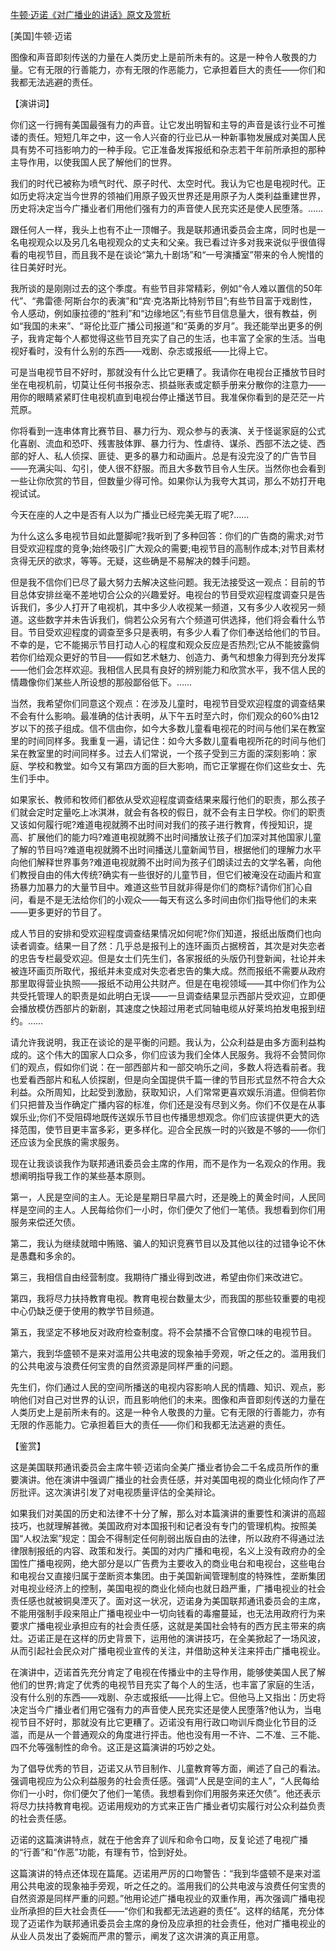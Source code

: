 [牛顿·迈诺《对广播业的讲话》原文及赏析](https://www.vrrw.net/wx/14632.html)

[美国]牛顿·迈诺

图像和声音即刻传送的力量在人类历史上是前所未有的。这是一种令人敬畏的力量。它有无限的行善能力，亦有无限的作恶能力，它承担着巨大的责任——你们和我都无法逃避的责任。

【演讲词】

你们这一行拥有美国最强有力的声音。让它发出明智和主导的声音是该行业不可推诿的责任。短短几年之中，这一令人兴奋的行业已从一种新事物发展成对美国人民具有势不可挡影响力的一种手段。它正准备发挥报纸和杂志若干年前所承担的那种主导作用，以使我国人民了解他们的世界。

我们的时代已被称为喷气时代、原子时代、太空时代。我认为它也是电视时代。正如历史将决定当今世界的领袖们用原子毁灭世界还是用原子为人类利益重建世界，历史将决定当今广播业者们用他们强有力的声音使人民充实还是使人民堕落。……

跟任何人一样，我头上也有不止一顶帽子。我是联邦通讯委员会主席，同时也是一名电视观众以及另几名电视观众的丈夫和父亲。我已看过许多对我来说似乎很值得看的电视节目，而且我不是在谈论“第九十剧场”和“一号演播室”带来的令人惋惜的往日美好时光。

我所谈的是刚刚过去的这个季度。有些节目非常精彩，例如“令人难以置信的50年代”、“弗雷德·阿斯台尔的表演”和“宾·克洛斯比特别节目”;有些节目富于戏剧性，令人感动，例如康拉德的“胜利”和“边缘地区”;有些节目信息量大，很有教益，例如“我国的未来”、“哥伦比亚广播公司报道”和“英勇的岁月”。我还能举出更多的例子，我肯定每个人都觉得这些节目充实了自己的生活，也丰富了全家的生活。当电视好看时，没有什么别的东西——戏剧、杂志或报纸——比得上它。

可是当电视节目不好时，那就没有什么比它更糟了。我请你在电视台正播放节目时坐在电视机前，切莫让任何书报杂志、损益账表或定额手册来分散你的注意力——用你的眼睛紧紧盯住电视机直到电视台停止播送节目。我准保你看到的是茫茫一片荒原。

你将看到一连串体育比赛节目、暴力行为、观众参与的表演、关于怪诞家庭的公式化喜剧、流血和恐吓、残害肢体罪、暴力行为、性虐待、谋杀、西部不法之徒、西部的好人、私人侦探、匪徒、更多的暴力和动画片。总是有没完没了的广告节目——充满尖叫、勾引，使人很不舒服。而且大多数节目令人生厌。当然你也会看到一些让你欣赏的节目，但数量少得可怜。如果你认为我夸大其词，那么不妨打开电视试试。

今天在座的人之中是否有人以为广播业已经完美无瑕了呢?……

为什么这么多电视节目如此蹩脚呢?我听到了多种回答：你们的广告商的需求;对节目受欢迎程度的竞争;始终吸引广大观众的需要;电视节目的高制作成本;对节目素材贪得无厌的欲求，等等。无疑，这些确是不易解决的棘手问题。

但是我不信你们已尽了最大努力去解决这些问题。我无法接受这一观点：目前的节目总体安排丝毫不差地切合公众的兴趣爱好。电视台的节目受欢迎程度调查只是告诉我们，多少人打开了电视机，其中多少人收视某一频道，又有多少人收视另一频道。这些数字并未告诉我们，倘若公众另有六个频道可供选择，他们将会看什么节目。节目受欢迎程度的调查至多只是表明，有多少人看了你们奉送给他们的节目。不幸的是，它不能揭示节目打动人心的程度和观众反应是否热烈;它从不能披露倘若你们给观众更好的节目——假如艺术魅力、创造力、勇气和想象力得到充分发挥——他们会怎样欢迎。我相信人民具有良好的辨别能力和欣赏水平，我不信人民的情趣像你们某些人所设想的那般鄙俗低下。……



当然，我希望你们同意这个观点：在涉及儿童时，电视节目受欢迎程度的调查结果不会有什么影响。最准确的估计表明，从下午五时至六时，你们观众的60%由12岁以下的孩子组成。信不信由你，如今大多数儿童看电视花的时间与他们呆在教室里的时间同样多。我重复一遍，请记住：如今大多数儿童看电视所花的时间与他们呆在教室里的时间同样多。过去人们常说，一个孩子受到三方面的深刻影响：家庭、学校和教堂。如今又有第四方面的巨大影响，而它正掌握在你们这些女士、先生们手中。

如果家长、教师和牧师们都依从受欢迎程度调查结果来履行他们的职责，那么孩子们就会定时定量吃上冰淇淋，就会有各校的假日，就不会有主日学校。你们的职责又该如何履行呢?难道电视就腾不出时间对我们的孩子进行教育，传授知识，提高、扩展他们的能力吗?难道电视就腾不出时间播放让孩子们加深对其他国家儿童了解的节目吗?难道电视就腾不出时间播送儿童新闻节目，根据他们的理解力水平向他们解释世界事务?难道电视就腾不出时间为孩子们朗读过去的文学名著，向他们教授自由的伟大传统?确实有一些很好的儿童节目，但它们被淹没在动画片和宣扬暴力加暴力的大量节目中。难道这些节目就非得是你们的商标?请你们扪心自问，看是不是无法给你们的小观众——每天有这么多时间由你们指导他们的未来——更多更好的节目了。

成人节目的安排和受欢迎程度调查结果情况如何呢?你们知道，报纸出版商们也向读者调查。结果一目了然：几乎总是报刊上的连环画页占据榜首，其次是对失恋者的忠告专栏最受欢迎。但是女士们先生们，各家报纸的头版仍刊登新闻，社论并未被连环画页所取代，报纸并未变成对失恋者忠告的集大成。然而报纸不需要从政府那里取得营业执照——报纸不动用公共财产。但是在电视领域——其中你们作为公共受托管理人的职责是如此明白无误——一旦调查结果显示西部片受欢迎，立即便会播放模仿西部片的新剧，其速度之快超过用老式同轴电缆从好莱坞拍发电报到纽约。……

请允许我说明，我正在谈论的是平衡的问题。我认为，公众利益是由多方面利益构成的。这个伟大的国家人口众多，你们应该为我们全体人民服务。我将不会赞同你们的观点，假如你们说：在一部西部片和一部交响乐之间，多数人将选看前者。我也爱看西部片和私人侦探剧，但是向全国提供千篇一律的节目形式显然不符合大众利益。众所周知，比起受到激励，获取知识，人们常常更喜欢娱乐消遣。但倘若你们只把普及当作确定广播内容的标准，你们还是没有尽到义务。你们不仅是在从事娱乐业;你们不受阻碍地既传送娱乐节目也传播思想观念。你们应该提供更大的选择范围，使节目更丰富多彩，更多样化。迎合全民族一时的兴致是不够的——你们还应该为全民族的需求服务。

现在让我谈谈我作为联邦通讯委员会主席的作用，而不是作为一名观众的作用。我想阐明指导我工作的某些基本原则。

第一，人民是空间的主人。无论是星期日早晨六时，还是晚上的黄金时间，人民同样是空间的主人。人民每给你们一小时，你们便欠了他们一笔债。我想看到你们用服务来偿还欠债。

第二，我认为继续就暗中贿赂、骗人的知识竞赛节目以及其他以往的过错争论不休是愚蠢和多余的。

第三，我相信自由经营制度。我期待广播业得到改进，希望由你们来改进它。

第四，我将尽力扶持教育电视。教育电视台数量太少，而我国的那些较重要的电视中心仍缺乏便于使用的教学节目频道。

第五，我坚定不移地反对政府检查制度。将不会禁播不合官僚口味的电视节目。

第六，我到华盛顿不是来对滥用公共电波的现象袖手旁观，听之任之的。滥用我们的公共电波与浪费任何宝贵的自然资源是同样严重的问题。

先生们，你们通过人民的空间所播送的电视内容影响人民的情趣、知识、观点，影响他们对自己对世界的认识，而且影响他们的未来。图像和声音即刻传送的力量在人类历史上是前所未有的。这是一种令人敬畏的力量。它有无限的行善能力，亦有无限的作恶能力。它承担着巨大的责任——你们和我都无法逃避的责任。

【鉴赏】

这是美国联邦通讯委员会主席牛顿·迈诺向全美广播业者协会二千名成员所作的重要演讲。他在演讲中强调广播业的社会责任感，并对美国电视的商业化倾向作了严厉批评。这次演讲引发了对电视质量评估的全美辩论。

如果我们对美国的历史和法律不十分了解，那么对本篇演讲的重要性和演讲的高超技巧，也就理解甚微。美国政府对本国报刊和记者没有专门的管理机构。按照美国“人权法案”规定：国会不得制定任何削弱出版自由的法律，所以政府不得通过法律限制报纸的内容、政策和发行。美国的对内广播和电视，名义上没有政府办的全国性广播电视网，绝大部分是以广告费为主要收入的商业电台和电视台，这些电台和电视台又直接归属于垄断资本集团。由于美国新闻管理制度的特殊性，垄断集团对电视业经济上的控制，美国电视的商业化倾向也就日趋严重，广播电视业的社会责任感也就被铜臭湮灭了。面对这一状况，迈诺身为美国联邦通讯委员会的主席，不能用强制手段来阻止广播电视业中一切向钱看的毒瘤蔓延，也无法用政府行为来要求广播电视业承担应有的社会责任感，这就是美国社会特有的西方民主带来的病灶。迈诺正是在这样的历史背景下，运用他的演讲技巧，在全美掀起了一场风波，从而引起社会民众对广播电视业宣传的关注，并借助这种关注来抨击广播电视业。

在演讲中，迈诺首先充分肯定了电视在传播业中的主导作用，能够使美国人民了解他们的世界;肯定了优秀的电视节目充实了每个人的生活，也丰富了家庭的生活，没有什么别的东西——戏剧、杂志或报纸——比得上它。但他马上又指出：历史将决定当今广播业者们用它强有力的声音使人民充实还是使人民堕落?他认为，当电视节目不好时，那就没有比它更糟了。迈诺没有用行政口吻训斥商业化节目的泛滥，而是从一个普通观众的角度进行抨击。他也没有用一不许、二不准、三不能、四不允等强制性的命令。这正是这篇演讲的巧妙之处。

为了倡导优秀的节目，迈诺又从节目制作、儿童教育等方面，阐述了自己的看法。强调电视应为公众利益服务的社会责任感。强调“人民是空间的主人”，“人民每给你们一小时，你们便欠了他们一笔债。我想看到你们用服务来还欠债”。他还表示将尽力扶持教育电视。迈诺用规劝的方式来正告广播业者切实履行对公众利益负责的社会责任感。

迈诺的这篇演讲特点，就在于他舍弃了训斥和命令口吻，反复论述了电视广播的“行善”和“作恶”功能，有理有节，恰到好处。

这篇演讲的特点还体现在篇尾。迈诺用严厉的口吻警告：“我到华盛顿不是来对滥用公共电波的现象袖手旁观，听之任之的。滥用我们的公共电波与浪费任何宝贵的自然资源是同样严重的问题。”他用论述广播电视业的双重作用，再次强调广播电视业所承担的巨大社会责任——“你们和我都无法逃避的责任”。这样的结尾，充分体现了迈诺作为联邦通讯委员会主席的身份及应承担的社会责任，他对广播电视业的从业人员发出了委婉而严肃的警示，阐发了这次讲演的真正用意。

